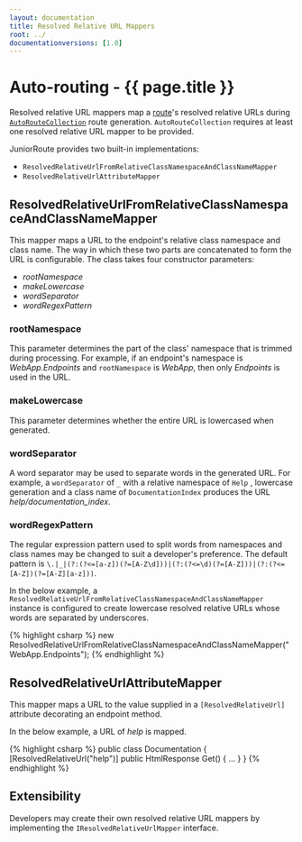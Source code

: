 ```yaml
---
layout: documentation
title: Resolved Relative URL Mappers
root: ../
documentationversions: [1.0]
---
```

Auto-routing - {{ page.title }}
=
Resolved relative URL mappers map a [route](routes.html)'s resolved relative URLs during [```AutoRouteCollection```](autoroutecollection.html) route generation. ```AutoRouteCollection``` requires at least one resolved relative URL mapper to be provided.

JuniorRoute provides two built-in implementations:
* ```ResolvedRelativeUrlFromRelativeClassNamespaceAndClassNameMapper```
* ```ResolvedRelativeUrlAttributeMapper```

ResolvedRelativeUrlFromRelativeClassNamespaceAndClassNameMapper
-
This mapper maps a URL to the endpoint's relative class namespace and class name. The way in which these two parts are concatenated to form the URL is configurable. The class takes four constructor parameters:
* *rootNamespace*
* *makeLowercase*
* *wordSeparator*
* *wordRegexPattern*

### rootNamespace

This parameter determines the part of the class' namespace that is trimmed during processing. For example, if an endpoint's namespace is *WebApp.Endpoints* and ```rootNamespace``` is *WebApp*, then only *Endpoints* is used in the URL.

### makeLowercase

This parameter determines whether the entire URL is lowercased when generated.

### wordSeparator

A word separator may be used to separate words in the generated URL. For example, a ```wordSeparator``` of ```_``` with a relative namespace of ```Help``` , lowercase generation and a class name of ```DocumentationIndex``` produces the URL *help/documentation_index*.

### wordRegexPattern

The regular expression pattern used to split words from namespaces and class names may be changed to suit a developer's preference. The default pattern is ```\.|_|(?:(?<=[a-z])(?=[A-Z\d]))|(?:(?<=\d)(?=[A-Z]))|(?:(?<=[A-Z])(?=[A-Z][a-z]))```.

In the below example, a ```ResolvedRelativeUrlFromRelativeClassNamespaceAndClassNameMapper``` instance is configured to create lowercase resolved relative URLs whose words are separated by underscores.

{% highlight csharp %}
new ResolvedRelativeUrlFromRelativeClassNamespaceAndClassNameMapper("WebApp.Endpoints");
{% endhighlight %}

ResolvedRelativeUrlAttributeMapper
-
This mapper maps a URL to the value supplied in a ```[ResolvedRelativeUrl]``` attribute decorating an endpoint method.

In the below example, a URL of *help* is mapped.

{% highlight csharp %}
public class Documentation
{
  [ResolvedRelativeUrl("help")]
  public HtmlResponse Get()
  {
    ...
  }
}
{% endhighlight %}

Extensibility
-
Developers may create their own resolved relative URL mappers by implementing the ```IResolvedRelativeUrlMapper``` interface.